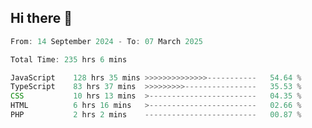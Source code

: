 ## Hi there 👋
<!--START_SECTION:Muni-->

```Javascript
From: 14 September 2024 - To: 07 March 2025

Total Time: 235 hrs 6 mins

JavaScript    128 hrs 35 mins >>>>>>>>>>>>>>-----------   54.64 %
TypeScript    83 hrs 37 mins  >>>>>>>>>----------------   35.53 %
CSS           10 hrs 13 mins  >------------------------   04.35 %
HTML          6 hrs 16 mins   >------------------------   02.66 %
PHP           2 hrs 2 mins    -------------------------   00.87 %
```

<!--END_SECTION:Muni-->
